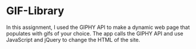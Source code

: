 # GIF-Library

In this assignment, I used the GIPHY API to make a dynamic web page that populates with gifs of your choice. The app calls the GIPHY API and use JavaScript and jQuery to change the HTML of the site.
